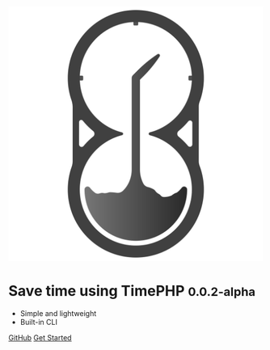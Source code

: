 ![logo](_media/logo_solo.svg)

# Save time using TimePHP <small>0.0.2-alpha</small>

<!-- > Save time using TimePHP. -->

- Simple and lightweight
- Built-in CLI

[GitHub](https://github.com/TimePHP-org/TimePHP)
[Get Started](#get-started)
